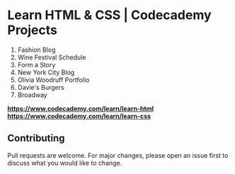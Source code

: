 # Learn HTML & CSS | Codecademy Projects

1. Fashion Blog
2. Wine Festival Schedule
3. Form a Story
4. New York City Blog
5. Olivia Woodruff Portfolio
6. Davie's Burgers
7. Broadway

**<https://www.codecademy.com/learn/learn-html>**\
**<https://www.codecademy.com/learn/learn-css>**


## Contributing
Pull requests are welcome. For major changes, please open an issue first to discuss what you would like to change.
